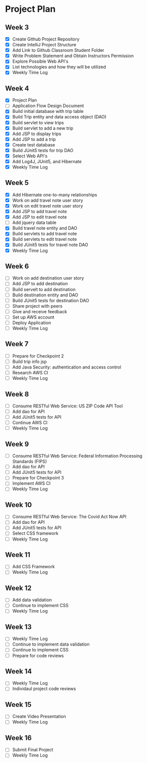 # Project Plan

##  Week 3
- [x] Create Github Project Repository
- [x] Create IntelliJ Project Structure
- [x] Add Link to Github Classroom Student Folder
- [x] Write Problem Statement and Obtain Instructors Permission
- [x] Explore Possible Web API's
- [X] List technologies and how they will be utilized
- [x] Weekly Time Log

##  Week 4
- [X] Project Plan
- [ ] Application Flow Design Document
- [x] Build initial database with trip table 
- [x] Build Trip entity and data access object (DAO)
- [x] Build servlet to view trips
- [x] Build servlet to add a new trip
- [x] Add JSP to display trips
- [x] Add JSP to add a trip
- [x] Create test database
- [x] Build JUnit5 tests for trip DAO
- [x] Select Web API's
- [x] Add Log4J, JUnit5, and Hibernate
- [x] Weekly Time Log

##  Week 5
- [x] Add Hibernate one-to-many relationships
- [x] Work on add travel note user story
- [x] Work on edit travel note user story
- [x] Add JSP to add travel note
- [x] Add JSP to edit travel note
- [ ] Add jquery data table
- [x] Build travel note entity and DAO
- [x] Build servlets to add travel note
- [x] Build servlets to edit travel note
- [x] Build JUnit5 tests for travel note DAO
- [x] Weekly Time Log

##  Week 6
- [ ] Work on add destination user story
- [ ] Add JSP to add destination
- [ ] Build servelt to add destination
- [ ] Build destination entity and DAO
- [ ] Build JUnit5 tests for destination DAO
- [ ] Share project with peers
- [ ] Give and receive feedback
- [ ] Set up AWS account  
- [ ] Deploy Application
- [ ] Weekly Time Log

##  Week 7
- [ ] Prepare for Checkpoint 2
- [ ] Build trip info jsp
- [ ] Add Java Security: authentication and access control
- [ ] Research AWS CI
- [ ] Weekly Time Log

##  Week 8
- [ ] Consume RESTful Web Service: US ZIP Code API Tool
- [ ] Add dao for API
- [ ] Add JUnit5 tests for API
- [ ] Continue AWS CI
- [ ] Weekly Time Log

##  Week 9
- [ ] Consume RESTful Web Service: Federal Information Processing Standards (FIPS)
- [ ] Add dao for API
- [ ] Add JUnit5 tests for API
- [ ] Prepare for Checkpoint 3
- [ ] Implement AWS CI
- [ ] Weekly Time Log

##  Week 10
- [ ] Consume RESTful Web Service: The Covid Act Now API
- [ ] Add dao for API
- [ ] Add JUnit5 tests for API
- [ ] Select CSS framework
- [ ] Weekly Time Log

##  Week 11
- [ ] Add CSS Framework
- [ ] Weekly Time Log

##  Week 12
- [ ] Add data validation
- [ ] Continue to implement CSS
- [ ] Weekly Time Log

##  Week 13
- [ ] Weekly Time Log
- [ ] Continue to implement data validation
- [ ] Continue to implement CSS
- [ ] Prepare for code reviews

##  Week 14
- [ ] Weekly Time Log
- [ ] Individaul project code reviews

##  Week 15
- [ ] Create Video Presentation
- [ ] Weekly Time Log

##  Week 16
- [ ] Submit Final Project
- [ ] Weekly Time Log